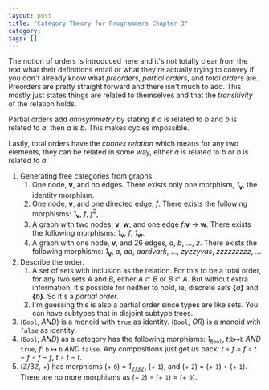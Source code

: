 ```yaml
---
layout: post
title: "Category Theory for Programmers Chapter 3"
category:
tags: []
---
```


The notion of orders is introduced here and it's not totally clear from the
text what their definitions entail or what they're actually trying to convey if
you don't already know what _preorders_, _partial orders_, and _total orders_
are. Preorders are pretty straight forward and there isn't much to add. This
mostly just states things are related to themselves and that the _transitivity_
of the relation holds.

Partial orders add _antisymmetry_ by stating if _a_ is related to _b_ and _b_
is related to _a_, then _a_ is _b_. This makes cycles impossible.

Lastly, total orders have the _connex relation_ which means for any two
elements, they can be related in some way, either _a_ is related to _b_ or _b_
is related to _a_.

1. Generating free categories from graphs.
   1. One node, **v**, and no edges. There exists only one morphism,
      _1_<sub>**v**</sub>, the identity morphism.
   2. One node, **v**, and one directed edge, _f_. There exists the following
      morphisms: _1_<sub>**v**</sub>, _f_, _f_<sup>2</sup>, ...
   3. A graph with two nodes, **v**, **w**, and one edge _f_:**v** → **w**. There
      exists the following morphisms: _1_<sub>**v**</sub>, _f_,
      _1_<sub>**w**</sub>.
   4. A graph with one node, **v**, and 26 edges, _a_, _b_, ..., _z_. There
      exists the following morphisms: _1_<sub>**v**</sub>, _a_, _aa_,
      _aardvark_, ..., _zyzzyvas_, _zzzzzzzzz_, ...
2. Describe the order.
   1. A set of sets with inclusion as the relation. For this to be a total
      order, for any two sets _A_ and _B_, either _A_ ⊂ _B_ or _B_ ⊂ _A_. But
      without extra information, it's possible for neither to hold, ie,
      discrete sets **{**_a_**}** and **{**_b_**}**. So it's a _partial order_.
   2. I'm guessing this is also a partial order since types are like sets. You
      can have subtypes that in disjoint subtype trees.
3. (`Bool`, _AND_) is a monoid with `true` as identity. (`Bool`, _OR_) is a
   monoid with `false` as identity.
4. (`Bool`, _AND_) as a category has the following morphisms:
   _1_<sub>`Bool`</sub>, _t_:`b`↦`b` _AND_ `true`,
   _f_: `b` ↦ `b` _AND_ `false`. Any compositions just get us back:
   _t_ ∘ _f_ = _f_ ∘ _t_ = _f_ ∘ _f_ = _f_, _t_ ∘ _t_ = _t_.
5. (ℤ/3ℤ, +) has morphisms (+ `0`) =
   _1_<sub>ℤ/3ℤ</sub>, (+ `1`), and (+ `2`) = (+ `1`) ∘ (+ `1`). There are no
   more morphisms as (+ `2`) ∘ (+ `1`) = (+ `0`).
